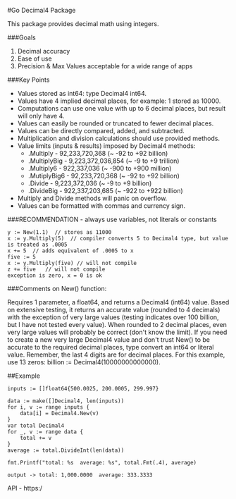 #Go Decimal4 Package

This package provides decimal math using integers. 

###Goals
1. Decimal accuracy
2. Ease of use
3. Precision & Max Values acceptable for a wide range of apps

###Key Points

* Values stored as int64: type Decimal4 int64.
* Values have 4 implied decimal places, for example: 1 stored as 10000.
* Computations can use one value with up to 6 decimal places, but result will only have 4.
* Values can easily be rounded or truncated to fewer decimal places.
* Values can be directly compared, added, and subtracted.
* Multiplication and division calculations should use provided methods.
* Value limits (inputs & results) imposed by Decimal4 methods:
    * .Multiply - 92,233,720,368 (~ -92 to +92 billion)
    * .MultiplyBig - 9,223,372,036,854 (~ -9 to +9 trillion)
    * .Multiply6 - 922,337,036 (~ -900 to +900 million)
    * .MutiplyBig6 - 92,233,720,368 (~ -92 to +92 billion)
    * .Divide - 9,223,372,036 (~ -9 to +9 billion)
    * .DivideBig - 922,337,203,685 (~ -922 to +922 billion)
* Multiply and Divide methods will panic on overflow.
* Values can be formatted with commas and currency sign.

###RECOMMENDATION - always use variables, not literals or constants

    y := New(1.1)  // stores as 11000
    x := y.Multiply(5)  // compiler converts 5 to Decimal4 type, but value is treated as .0005
    x += 5  // adds equivalent of .0005 to x
    five := 5
    x := y.Multiply(five) // will not compile
    z += five   // will not compile
    exception is zero, x = 0 is ok

###Comments on New() function:
  
Requires 1 parameter, a float64, and returns a Decimal4 (int64) value. Based on extensive testing, it returns an accurate value (rounded to 4 decimals) with the exception of very large values (testing indicates over 100 billion, but I have not tested every value). When rounded to 2 decimal places, even very large values will probably be correct (don't know the limit). If you need to create a new very large Decimal4 value and don't trust New() to be accurate to the required decimal places, type convert an int64 or literal value. Remember, the last 4 digits are for decimal places. For this example, use 13 zeros: billion := Decimal4(10000000000000).

##Example

    inputs := []float64{500.0025, 200.0005, 299.997}

    data := make([]Decimal4, len(inputs))
    for i, v := range inputs {
        data[i] = Decimal4.New(v)
    }
    var total Decimal4
    for _, v := range data {
        total += v
    }
    average := total.DivideInt(len(data))
    
    fmt.Printf("total: %s  average: %s", total.Fmt(.4), average)
    
    output -> total: 1,000.0000  average: 333.3333

API - https:/